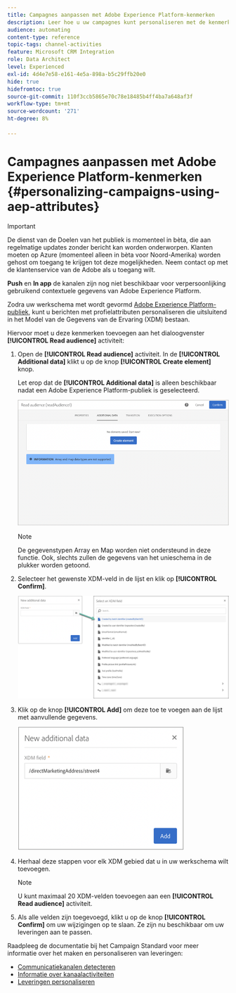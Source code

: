 ```yaml
---
title: Campagnes aanpassen met Adobe Experience Platform-kenmerken
description: Leer hoe u uw campagnes kunt personaliseren met de kenmerken van het Adobe EExperience Platform.
audience: automating
content-type: reference
topic-tags: channel-activities
feature: Microsoft CRM Integration
role: Data Architect
level: Experienced
exl-id: 4d4e7e58-e161-4e5a-898a-b5c29ffb20e0
hide: true
hidefromtoc: true
source-git-commit: 110f3ccb5865e70c78e18485b4ff4ba7a648af3f
workflow-type: tm+mt
source-wordcount: '271'
ht-degree: 8%

---
```


# Campagnes aanpassen met Adobe Experience Platform-kenmerken {#personalizing-campaigns-using-aep-attributes}

>[!IMPORTANT]
>
>De dienst van de Doelen van het publiek is momenteel in bèta, die aan regelmatige updates zonder bericht kan worden onderworpen. Klanten moeten op Azure (momenteel alleen in bèta voor Noord-Amerika) worden gehost om toegang te krijgen tot deze mogelijkheden. Neem contact op met de klantenservice van de Adobe als u toegang wilt.
>
>**Push** en **In app** de kanalen zijn nog niet beschikbaar voor verpersoonlijking gebruikend contextuele gegevens van Adobe Experience Platform.

Zodra uw werkschema met wordt gevormd [Adobe Experience Platform-publiek](../../integrating/using/aep-about-audience-destinations-service.md), kunt u berichten met profielattributen personaliseren die uitsluitend in het Model van de Gegevens van de Ervaring (XDM) bestaan.

Hiervoor moet u deze kenmerken toevoegen aan het dialoogvenster **[!UICONTROL Read audience]** activiteit:

1. Open de **[!UICONTROL Read audience]** activiteit. In de **[!UICONTROL Additional data]** klikt u op de knop **[!UICONTROL Create element]** knop.

   Let erop dat de **[!UICONTROL Additional data]** is alleen beschikbaar nadat een Adobe Experience Platform-publiek is geselecteerd.

   ![](assets/aep_wkf_readaudience_attributes.png)

   >[!NOTE]
   >
   >De gegevenstypen Array en Map worden niet ondersteund in deze functie. Ook, slechts zullen de gegevens van het unieschema in de plukker worden getoond.

1. Selecteer het gewenste XDM-veld in de lijst en klik op **[!UICONTROL Confirm]**.

   ![](assets/aep_wkf_readaudience_perso1.png)

1. Klik op de knop **[!UICONTROL Add]** om deze toe te voegen aan de lijst met aanvullende gegevens.

   ![](assets/aep_wkf_readaudience_perso3.png)

1. Herhaal deze stappen voor elk XDM gebied dat u in uw werkschema wilt toevoegen.

   >[!NOTE]
   >
   >U kunt maximaal 20 XDM-velden toevoegen aan een **[!UICONTROL Read audience]** activiteit.

1. Als alle velden zijn toegevoegd, klikt u op de knop **[!UICONTROL Confirm]** om uw wijzigingen op te slaan. Ze zijn nu beschikbaar om uw leveringen aan te passen.

Raadpleeg de documentatie bij het Campaign Standard voor meer informatie over het maken en personaliseren van leveringen:

* [Communicatiekanalen detecteren](../../channels/using/get-started-communication-channels.md)
* [Informatie over kanaalactiviteiten](../../automating/using/about-channel-activities.md)
* [Leveringen personaliseren](../../designing/using/personalization.md)
